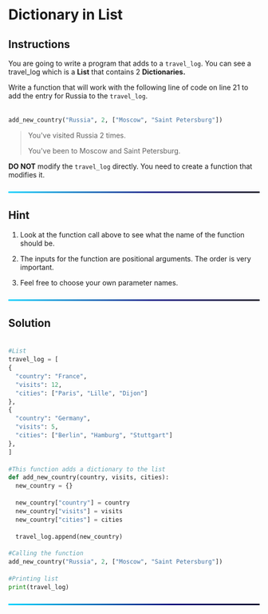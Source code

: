 # Dictionary in List

## Instructions

You are going to write a program that adds to a `travel_log`. You can see a travel_log which is a **List** that contains 2 **Dictionaries.**

Write a function that will work with the following line of code on line 21 to add the entry for Russia to the `travel_log`.

```python

add_new_country("Russia", 2, ["Moscow", "Saint Petersburg"])

```

> You've visited Russia 2 times.
>
> You've been to Moscow and Saint Petersburg.

**DO NOT** modify the `travel_log` directly. You need to create a function that modifies it.

![Line](../../../img/Line.png)

## Hint

1. Look at the function call above to see what the name of the function should be.

2. The inputs for the function are positional arguments. The order is very important.

3. Feel free to choose your own parameter names.

![Line](../../../img/Line.png)

## Solution

```python

#List
travel_log = [
{
  "country": "France",
  "visits": 12,
  "cities": ["Paris", "Lille", "Dijon"]
},
{
  "country": "Germany",
  "visits": 5,
  "cities": ["Berlin", "Hamburg", "Stuttgart"]
},
]

#This function adds a dictionary to the list
def add_new_country(country, visits, cities):
  new_country = {}

  new_country["country"] = country
  new_country["visits"] = visits
  new_country["cities"] = cities

  travel_log.append(new_country)

#Calling the function
add_new_country("Russia", 2, ["Moscow", "Saint Petersburg"])

#Printing list
print(travel_log)

```

![Line](../../../img/Line.png)
